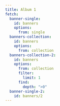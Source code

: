 ```yaml
---
title: Album 1
fetch:
  banner-single:
    id: banners
    options:
      from: single
  banners-collection:
    id: banners
    options:
      from: collection
  banners-collection-2:
    id: banners
    options:
      from: collection
      filter:
        limit: 1
      find:
        depth: ">0"
  banner-single-2:
    id: banners/2
---
```

